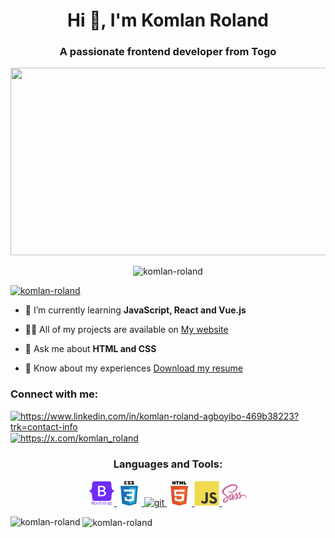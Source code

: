 <h1 align="center">Hi 👋, I'm Komlan Roland</h1>
<h3 align="center">A passionate frontend developer from Togo</h3>

<div align="center">
  <img src="https://media1.giphy.com/media/L8K62iTDkzGX6/giphy.gif" width="600" height="300">
</div>

<p align="center"> <img src="https://komarev.com/ghpvc/?username=komlan-roland&label=Profile%20views&color=0e75b6&style=flat" alt="komlan-roland" /> </p>

<p align="left"> <a href="https://github.com/ryo-ma/github-profile-trophy"><img src="https://github-profile-trophy.vercel.app/?username=komlan-roland" alt="komlan-roland" /></a> </p>

- 🌱 I’m currently learning **JavaScript, React and Vue.js**

- 👨‍💻 All of my projects are available on [My website](https://komlan-roland-portofolio.netlify.app)

- 💬 Ask me about **HTML and CSS**
- 📄 Know about my experiences [Download my resume](https://komlan-roland-portofolio.netlify.app/curriculum%20vitae.pdf)

<h3 align="left">Connect with me:</h3>
<p align="left">
<a href="https://linkedin.com/in/https://www.linkedin.com/in/komlan-roland-agboyibo-469b38223?trk=contact-info" target="_blank"><img align="center" src="https://raw.githubusercontent.com/rahuldkjain/github-profile-readme-generator/master/src/images/icons/Social/linked-in-alt.svg" alt="https://www.linkedin.com/in/komlan-roland-agboyibo-469b38223?trk=contact-info" height="30" width="40" /></a>
  <a href="https://twitter.com/komlan_roland" target="_blank"><img align="center" src="https://raw.githubusercontent.com/rahuldkjain/github-profile-readme-generator/master/src/images/icons/Social/twitter.svg" alt="https://x.com/komlan_roland" height="30" width="40" /></a>
</p>

<h3 align="center">Languages and Tools:</h3>
<p align="center"> <a href="https://getbootstrap.com" target="_blank" rel="noreferrer"> <img src="https://raw.githubusercontent.com/devicons/devicon/master/icons/bootstrap/bootstrap-plain-wordmark.svg" alt="bootstrap" width="40" height="40"/> </a> <a href="https://www.w3schools.com/css/" target="_blank" rel="noreferrer"> <img src="https://raw.githubusercontent.com/devicons/devicon/master/icons/css3/css3-original-wordmark.svg" alt="css3" width="40" height="40"/> </a> <a href="https://git-scm.com/" target="_blank" rel="noreferrer"> <img src="https://www.vectorlogo.zone/logos/git-scm/git-scm-icon.svg" alt="git" width="40" height="40"/> </a> <a href="https://www.w3.org/html/" target="_blank" rel="noreferrer"> <img src="https://raw.githubusercontent.com/devicons/devicon/master/icons/html5/html5-original-wordmark.svg" alt="html5" width="40" height="40"/> </a> <a href="https://developer.mozilla.org/en-US/docs/Web/JavaScript" target="_blank" rel="noreferrer"> <img src="https://raw.githubusercontent.com/devicons/devicon/master/icons/javascript/javascript-original.svg" alt="javascript" width="40" height="40"/> </a> <a href="https://sass-lang.com" target="_blank" rel="noreferrer"> <img src="https://raw.githubusercontent.com/devicons/devicon/master/icons/sass/sass-original.svg" alt="sass" width="40" height="40"/> </a> </p>

<p><img align="left" src="https://github-readme-stats.vercel.app/api/top-langs?username=komlan-roland&show_icons=true&locale=en&layout=compact" alt="komlan-roland" /></p>

<p>&nbsp;<img align="center" src="https://github-readme-stats.vercel.app/api?username=komlan-roland&show_icons=true&locale=en" alt="komlan-roland" /></p>
